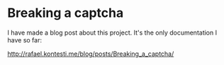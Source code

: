 Breaking a captcha
===================

I have made a blog post about this project. It's the only documentation I have so far:

http://rafael.kontesti.me/blog/posts/Breaking_a_captcha/
